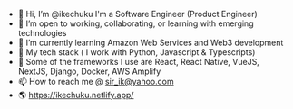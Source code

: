 - 👋 Hi, I’m @ikechuku I'm a Software Engineer (Product Engineer)
- 👀 I’m open to working, collaborating, or learning with emerging technologies 
- 🌱 I’m currently learning Amazon Web Services and Web3 development  
- 💞️ My tech stack ( I work with Python, Javascript & Typescripts)
- 📜 Some of the frameworks I use are React, React Native, VueJS, NextJS, Django, Docker, AWS Amplify 
- 📫 How to reach me @ sir_ik@yahoo.com
- 🌎 https://ikechuku.netlify.app/
